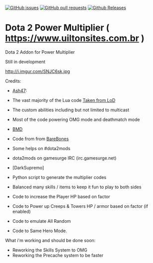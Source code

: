 [![GitHub issues](https://img.shields.io/github/issues/DarkSupremo/Multiplier.svg?maxAge=60&style=flat-square)](https://github.com/DarkSupremo/Multiplier/issues)
[![GitHub pull requests](https://img.shields.io/github/issues-pr/DarkSupremo/Multiplier.svg?maxAge=60&style=flat-square)](https://github.com/DarkSupremo/Multiplier/pulls)
[![Github Releases](https://img.shields.io/github/downloads/DarkSupremo/Multiplier/total.svg?maxAge=60&style=flat-square)](https://github.com/DarkSupremo/Multiplier/releases/latest)

Dota 2 Power Multiplier ( https://www.uiltonsites.com.br )
==========

Dota 2 Addon for Power Multiplier

Still in development

http://i.imgur.com/SNJC6sk.jpg

Credits:
- [Ash47](https://github.com/ash47):
- The vast majority of the Lua code [Taken from LoD](https://github.com/ash47/LegendsOfDota)
- The custom abilities including but not limited to multicast
- Most of the code powering OMG mode and deathmatch mode

- [BMD](https://github.com/bmddota)
- Code from from [BareBones](https://github.com/bmddota/barebones)
- Some helps on #dota2mods
- dota2mods on gamesurge IRC (irc.gamesurge.net)

- [DarkSupremo]
- Python script to generate the multiplier codes
- Balanced many skills / items to keep it fun to play to both sides
- Code to increase the Player HP based on factor
- Code to Power up Creeps & Towers HP / armor based on factor (if enabled)
- Code to emulate All Random
- Code to Same Hero Mode.

What i'm working and should be done soon:
- Reworking the Skills System to OMG
- Reworking the Precache system to be faster
